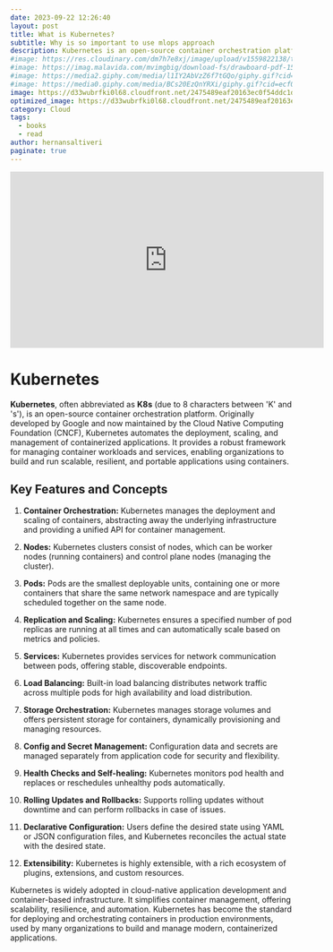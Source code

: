 ```yaml
---
date: 2023-09-22 12:26:40
layout: post
title: What is Kubernetes?
subtitle: Why is so important to use mlops approach
description: Kubernetes is an open-source container orchestration platform...
#image: https://res.cloudinary.com/dm7h7e8xj/image/upload/v1559822138/theme9_v273a9.jpg
#image: https://imag.malavida.com/mvimgbig/download-fs/drawboard-pdf-15322-5.jpg
#image: https://media2.giphy.com/media/l1IY2AbVzZ6f7tGQo/giphy.gif?cid=ecf05e47c46f4c993306fa86540461d15f358257b387d43f&rid=giphy.gif
#image: https://media0.giphy.com/media/BCs20EzQnYRXi/giphy.gif?cid=ecf05e47f232b1b79d83818de57145545e1c0893e38473eb&rid=giphy.gif
image: https://d33wubrfki0l68.cloudfront.net/2475489eaf20163ec0f54ddc1d92aa8d4c87c96b/e7c81/images/docs/components-of-kubernetes.svg
optimized_image: https://d33wubrfki0l68.cloudfront.net/2475489eaf20163ec0f54ddc1d92aa8d4c87c96b/e7c81/images/docs/components-of-kubernetes.svg
category: Cloud
tags:
  - books
  - read
author: hernansaltiveri
paginate: true
---
```


<iframe width="560" height="315" src="https://www.youtube.com/embed/PziYflu8cB8?si=t5NFf5YhV0r_IuYT" title="YouTube video player" frameborder="0" allow="accelerometer; autoplay; clipboard-write; encrypted-media; gyroscope; picture-in-picture; web-share" allowfullscreen></iframe>

# Kubernetes

**Kubernetes**, often abbreviated as **K8s** (due to 8 characters between 'K' and 's'), is an open-source container orchestration platform. Originally developed by Google and now maintained by the Cloud Native Computing Foundation (CNCF), Kubernetes automates the deployment, scaling, and management of containerized applications. It provides a robust framework for managing container workloads and services, enabling organizations to build and run scalable, resilient, and portable applications using containers.

## Key Features and Concepts

1. **Container Orchestration:** Kubernetes manages the deployment and scaling of containers, abstracting away the underlying infrastructure and providing a unified API for container management.

2. **Nodes:** Kubernetes clusters consist of nodes, which can be worker nodes (running containers) and control plane nodes (managing the cluster).

3. **Pods:** Pods are the smallest deployable units, containing one or more containers that share the same network namespace and are typically scheduled together on the same node.

4. **Replication and Scaling:** Kubernetes ensures a specified number of pod replicas are running at all times and can automatically scale based on metrics and policies.

5. **Services:** Kubernetes provides services for network communication between pods, offering stable, discoverable endpoints.

6. **Load Balancing:** Built-in load balancing distributes network traffic across multiple pods for high availability and load distribution.

7. **Storage Orchestration:** Kubernetes manages storage volumes and offers persistent storage for containers, dynamically provisioning and managing resources.

8. **Config and Secret Management:** Configuration data and secrets are managed separately from application code for security and flexibility.

9. **Health Checks and Self-healing:** Kubernetes monitors pod health and replaces or reschedules unhealthy pods automatically.

10. **Rolling Updates and Rollbacks:** Supports rolling updates without downtime and can perform rollbacks in case of issues.

11. **Declarative Configuration:** Users define the desired state using YAML or JSON configuration files, and Kubernetes reconciles the actual state with the desired state.

12. **Extensibility:** Kubernetes is highly extensible, with a rich ecosystem of plugins, extensions, and custom resources.

Kubernetes is widely adopted in cloud-native application development and container-based infrastructure. It simplifies container management, offering scalability, resilience, and automation. Kubernetes has become the standard for deploying and orchestrating containers in production environments, used by many organizations to build and manage modern, containerized applications.
